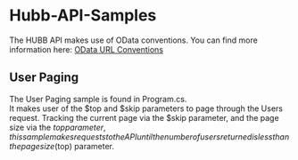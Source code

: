 # Hubb-API-Samples
The HUBB API makes use of OData conventions.  You can find more information here: [OData URL Conventions](https://www.odata.org/documentation/odata-version-3-0/url-conventions/)

## User Paging
The User Paging sample is found in Program.cs.  
It makes user of the $top and $skip parameters to page through the Users request.
Tracking the current page via the $skip parameter, and the page size via the $top parameter, this sample makes requests to the API
until the number of users returned is less than the page size ($top) parameter.
